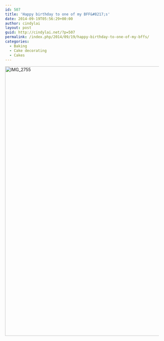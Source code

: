 ```yaml
---
id: 507
title: 'Happy birthday to one of my BFF&#8217;s'
date: 2014-09-19T05:56:29+00:00
author: cindylai
layout: post
guid: http://cindylai.net/?p=507
permalink: /index.php/2014/09/19/happy-birthday-to-one-of-my-bffs/
categories:
  - Baking
  - Cake decorating
  - Cakes
---
```

<img class="aligncenter size-large wp-image-112" src="http://cindylai.net/wp-content/uploads/2015/12/IMG_2755-e1450462885487-768x1024.jpg" alt="IMG_2755" width="660" height="880" srcset="http://cindylai.net/wp-content/uploads/2015/12/IMG_2755-e1450462885487-768x1024.jpg 768w, http://cindylai.net/wp-content/uploads/2015/12/IMG_2755-e1450462885487-225x300.jpg 225w" sizes="(max-width: 660px) 100vw, 660px" />